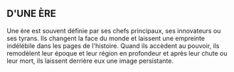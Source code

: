 ## D'UNE ÈRE

Une ère est souvent définie par ses chefs principaux, ses
innovateurs ou ses tyrans. Ils changent la face du monde
et laissent une empreinte indélébile dans les pages de
l'histoire. Quand ils accèdent au pouvoir, ils remodèlent leur
époque et leur région en profondeur et après leur chute ou
leur mort, ils laissent derrière eux une image persistante.